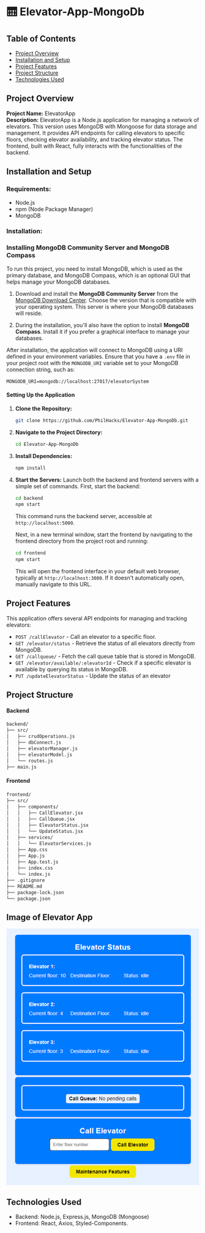 # 🛗 Elevator-App-MongoDb

## Table of Contents

- [Project Overview](#project-overview)
- [Installation and Setup](#installation-and-setup)
- [Project Features](#project-features)
- [Project Structure](#project-structure)
- [Technologies Used](#technologies-used)

## Project Overview

**Project Name:** ElevatorApp  
**Description:** ElevatorApp is a Node.js application for managing a network of elevators. This version uses MongoDB with Mongoose for data storage and management. It provides API endpoints for calling elevators to specific floors, checking elevator availability, and tracking elevator status.  The frontend, built with React, fully interacts with the functionalities of the backend.

## Installation and Setup

### Requirements:

- Node.js
- npm (Node Package Manager)
- MongoDB

### Installation:

### Installing MongoDB Community Server and MongoDB Compass

To run this project, you need to install MongoDB, which is used as the primary database, and MongoDB Compass, which is an optional GUI that helps manage your MongoDB databases.

1. Download and install the **MongoDB Community Server** from the [MongoDB Download Center](https://www.mongodb.com/try/download/community). Choose the version that is compatible with your operating system. This server is where your MongoDB databases will reside.

2. During the installation, you'll also have the option to install **MongoDB Compass**. Install it if you prefer a graphical interface to manage your databases.

After installation, the application will connect to MongoDB using a URI defined in your environment variables. Ensure that you have a `.env` file in your project root with the `MONGODB_URI` variable set to your MongoDB connection string, such as:

```env
MONGODB_URI=mongodb://localhost:27017/elevatorSystem
```




#### Setting Up the Application

1. **Clone the Repository:**
   ```bash
   git clone https://github.com/PhilHacks/Elevator-App-MongoDb.git
   ```
2. **Navigate to the Project Directory:**
   ```bash
   cd Elevator-App-MongoDb
   ```
3. **Install Dependencies:**
   ```bash
   npm install
   ```

4. **Start the Servers:**
   Launch both the backend and frontend servers with a simple set of commands. First, start the backend:
   ```bash
   cd backend
   npm start
   ```
   This command runs the backend server, accessible at `http://localhost:5000`. 

   Next, in a new terminal window, start the frontend by navigating to the frontend directory from the project root and running:
   ```bash
   cd frontend
   npm start
   ```
   This will open the frontend interface in your default web browser, typically at `http://localhost:3000`. If it doesn't automatically open, manually navigate to this URL.



## Project Features

This application offers several API endpoints for managing and tracking elevators:

- `POST /callElevator`                 - Call an elevator to a specific floor. 
- `GET /elevator/status`               - Retrieve the status of all elevators directly from MongoDB.
- `GET /callqueue/`                    - Fetch the call queue table that is stored in MongoDB.
- `GET /elevator/available/:elevatorId` - Check if a specific elevator is available by querying its status in MongoDB.
- `PUT /updateElevatorStatus`          - Update the status of an elevator

## Project Structure

#### Backend

```
backend/
├── src/
│   ├── crudOperations.js  
│   ├── dbConnect.js       
│   ├── elevatorManager.js 
│   ├── elevatorModel.js   
│   └── routes.js         
├── main.js                

```

#### Frontend

```
frontend/
├── src/
│   ├── components/
│   │   ├── CallElevator.jsx
│   │   ├── CallQueue.jsx
│   │   ├── ElevatorStatus.jsx
│   │   └── UpdateStatus.jsx
│   ├── services/
│   │   └── ElevatorServices.js
│   ├── App.css
│   ├── App.js
│   ├── App.test.js
│   ├── index.css
│   └── index.js
├── .gitignore
├── README.md
├── package-lock.json
└── package.json
```

## Image of Elevator App

![Elevator App Interface](./backend/img/appUI.png)

## Technologies Used
- Backend: Node.js, Express.js, MongoDB (Mongoose)
- Frontend: React, Axios, Styled-Components.

